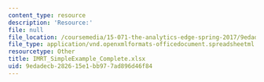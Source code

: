 ```yaml
---
content_type: resource
description: 'Resource:'
file: null
file_location: /coursemedia/15-071-the-analytics-edge-spring-2017/9edadecb282615e1bb977ad896d46f84_IMRT_SimpleExample_Complete.xlsx
file_type: application/vnd.openxmlformats-officedocument.spreadsheetml.sheet
resourcetype: Other
title: IMRT_SimpleExample_Complete.xlsx
uid: 9edadecb-2826-15e1-bb97-7ad896d46f84
---
```

